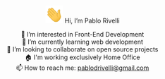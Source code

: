 <div  align="center">
<img src="https://github.com/ABSphreak/ABSphreak/blob/master/gifs/Hi.gif" width="40px"> Hi, I’m Pablo Rivelli 


 👀 I’m interested in Front-End Development <br>
 🌱 I’m currently learning web development <br>
 💞️ I’m looking to collaborate on open source projects <br>
 🏠 I'm working exclusively Home Office <br>
 📫 How to reach me: pablodrivelli@gmail.com <br>
         
</div>  






<!---
pablorivelli/pablorivelli is a ✨ special ✨ repository because its `README.md` (this file) appears on your GitHub profile.
You can click the Preview link to take a look at your changes.
--->
